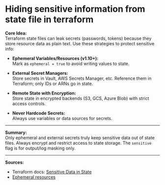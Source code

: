 # Hiding sensitive information from state file in terraform

**Core Idea:**  
Terraform state files can leak secrets (passwords, tokens) because they store resource data as plain text. Use these strategies to protect sensitive info:

- **Ephemeral Variables/Resources (v1.10+):**  
  Mark as `ephemeral = true` to avoid writing values to state.

- **External Secret Managers:**  
  Store secrets in Vault, AWS Secrets Manager, etc. Reference them in Terraform; only IDs or ARNs go in state.

- **Remote State with Encryption:**  
  Store state in encrypted backends (S3, GCS, Azure Blob) with strict access controls.

- **Never Hardcode Secrets:**  
  Always use variables or data sources for secrets.

---

**Summary:**  
Only ephemeral and external secrets truly keep sensitive data out of state files. Always encrypt and restrict access to state storage. The `sensitive` flag is for output/log masking only.

---

**Sources:**  
- Terraform docs: [Sensitive Data in State](https://developer.hashicorp.com/terraform/docs/state/sensitive-data)  
- [Ephemeral resources](https://developer.hashicorp.com/terraform/language/expressions/ephemeral)

